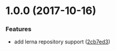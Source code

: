 <a name="1.0.0"></a>
# 1.0.0 (2017-10-16)


### Features

* add lerna repository support ([2cb7ed3](https://github.com/toanalien/conventional-changelog-example/commit/2cb7ed3))



